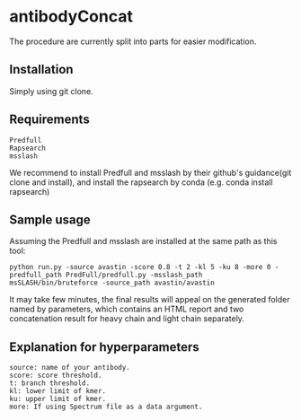 # antibodyConcat
The procedure are currently split into parts for easier modification.

## Installation
Simply using git clone.

## Requirements
    Predfull
    Rapsearch
    msslash
We recommend to install Predfull and msslash by their github's guidance(git clone and install), and install the rapsearch by conda (e.g. conda install rapsearch)

## Sample usage
Assuming the Predfull and msslash are installed at the same path as this tool:

    python run.py -source avastin -score 0.8 -t 2 -kl 5 -ku 8 -more 0 -predfull_path PredFull/predfull.py -msslash_path msSLASH/bin/bruteforce -source_path avastin/avastin
It may take few minutes, the final results will appeal on the generated folder named by parameters, which contains an HTML report and two concatenation result for heavy chain and light chain separately. 

## Explanation for hyperparameters
    source: name of your antibody.
    score: score threshold.
    t: branch threshold.
    kl: lower limit of kmer.
    ku: upper limit of kmer.
    more: If using Spectrum file as a data argument.
